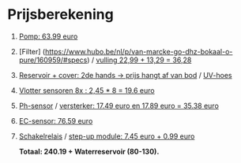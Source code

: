 # **Prijsberekening**
1.  [Pomp: 63.99 euro](https://www.conrad.be/nl/p/toolcraft-to-7159158-laagspanning-drukwaterpomp-1020-l-h-12-v-dc-2386386.html)

2. [Filter] (https://www.hubo.be/nl/p/van-marcke-go-dhz-bokaal-o-pure/160959/#specs) / [vulling 22,99 + 13,29 = 36,28](https://www.hubo.be/nl/p/van-marcke-go-patroon-wasbaar-o-pure/160951/)

3. [Reservoir + cover: 2de hands -> prijs hangt af van bod](https://www.2dehands.be/v/tuin-en-terras/regentonnen/m2139785868-ibc-watertonnen-1000-liter)
/ [UV-hoes](https://www.2dehands.be/v/tuin-en-terras/regentonnen/a2813724-zwarte-uv-hoes-voor-1000l-ibc?c=08c285449651fa109c354bbabe740c1b&casData=SHFYaiSdE7cjiFjZYd4Zraj5Z95l9Mw3hUZ4Wq_a4-JgNh3Bqbzi3TMK3XTtgwTJeocRu0S_LUoHP9JeHgCj9GFN7ycYLncangGDjNkbLTckU8Qwwwo01-3J5Sa-bYrhHtE-k9zuVWxndFi-)

4. [Vlotter sensoren 8x : 2,45 * 8 = 19.6 euro ](https://www.otronic.nl/nl/ph2-kleine-vlotterschakelaar-kunststof-55-mm-voor.html)

5. [Ph-sensor](https://www.otronic.nl/nl/analoge-ph-sensor-geschikt-voor-oa-arduino.html) / [versterker: 17.49 euro en 17.89 euro = 35.38 euro](https://www.otronic.nl/nl/sensor-versterker-board-module-voor-het-testen-van.html)

6. [EC-sensor: 76.59 euro](https://be.farnell.com/en-BE/dfrobot/dfr0300/electric-sensor-meter-brd-dfrduino/dp/2946108?gross_price=true&CMP=KNC-GBE-GEN-PLA-Standard-shopping&gad_source=1&gclid=CjwKCAjw9p24BhB_EiwA8ID5Bg1_QT4BXOEOkx_DCVi_P2Sk8-3k8fjxggpJutmUzqQ62GcJe6pW8BoCjl0QAvD_BwE)

7. [Schakelrelais](https://www.otronic.nl/nl/5v-hoog-vermogen-relais-250v-30a.html) / [step-up module: 7.45 euro + 0.99 euro](https://www.otronic.nl/nl/4-kanaals-logic-voltage-level-converter.html)

    **Totaal: 240.19 + Waterreservoir (80-130).**


    
